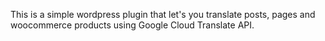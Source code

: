 This is a simple wordpress plugin that let's you translate posts, pages and woocommerce products using Google Cloud Translate API.